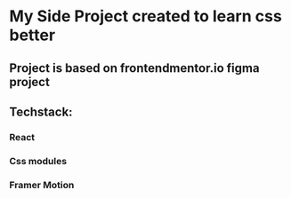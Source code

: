 # My Side Project created to learn css better

## Project is based on frontendmentor.io figma project

## Techstack:

### React
### Css modules
### Framer Motion
